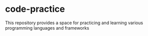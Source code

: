 # code-practice
This repository provides a space for practicing and learning various programming languages and frameworks

